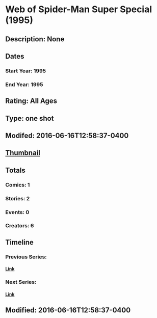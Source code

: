 # Web of Spider-Man Super Special (1995)
## Description: None
## Dates
### Start Year: 1995
### End Year: 1995
## Rating: All Ages
## Type: one shot
## Modifed: 2016-06-16T12:58:37-0400
## [Thumbnail](http://i.annihil.us/u/prod/marvel/i/mg/6/90/5762da8d5803c.jpg)
## Totals
### Comics: 1
### Stories: 2
### Events: 0
### Creators: 6
## Timeline
### Previous Series: 
#### [Link]()
### Next Series: 
#### [Link]()
## Modified: 2016-06-16T12:58:37-0400